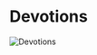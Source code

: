 # Devotions 

![Devotions](http://www.scottwebdesigns.co.za/hp/templates/vt_create/images/vt_logo.png)